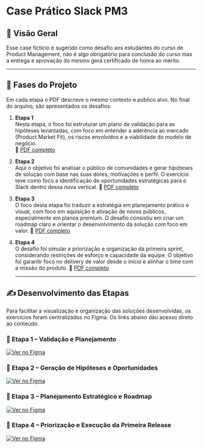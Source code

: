 # Case Prático Slack PM3

## 🧭 Visão Geral
Esse case fictício é sugerido como desafio aos estudantes do curso de Product Management, não é algo obrigatório para conclusão do curso mas a entrega e aprovação do mesmo gera certificado de honra ao mérito. 

---

## 🧩 Fases do Projeto

Em cada etapa o PDF descreve o mesmo contexto e público alvo. No final do arquivo, são apresentados os desafios:

1. **Etapa 1**  
Nesta etapa, o foco foi estruturar um plano de validação para as hipóteses levantadas, com foco em entender a aderência ao mercado (Product Market Fit), os riscos envolvidos e a viabilidade do modelo de negócio.  
   📄 [PDF completo](https://github.com/kelvin1muller/Case-Pratico-PM3/blob/main/pdfs/Case%20Slack_parte_1.pdf)
2. **Etapa 2**  
Aqui o objetivo foi analisar o público de comunidades e gerar hipóteses de solução com base nas suas dores, motivações e perfil. O exercício teve como foco a identificação de oportunidades estratégicas para o Slack dentro dessa nova vertical.
   📄 [PDF completo](https://github.com/kelvin1muller/Case-Pratico-PM3/blob/main/pdfs/Case%20Slack_parte_2.pdf)

3. **Etapa 3**  
O foco desta etapa foi traduzir a estratégia em planejamento prático e visual, com foco em aquisição e ativação de novos públicos, especialmente em planos premium. O desafio consistiu em criar um roadmap claro e orientar o desenvolvimento da solução com foco em valor.
   📄 [PDF completo](https://github.com/kelvin1muller/Case-Pratico-PM3/blob/main/pdfs/Case%20Slack_parte_3.pdf)
 
4. **Etapa 4**  
O desafio foi simular a priorização e organização da primeira sprint, considerando restrições de esforço e capacidade da equipe. O objetivo foi garantir foco no delivery de valor desde o início e alinhar o time com a missão do produto.
   📄 [PDF completo](https://github.com/kelvin1muller/Case-Pratico-PM3/blob/main/pdfs/Case%20Slack_parte_4.pdf)

   ---

## ✍️ Desenvolvimento das Etapas

Para facilitar a visualização e organização das soluções desenvolvidas, os exercícios foram centralizados no Figma. Os links abaixo dão acesso direto ao conteúdo.

### 🔹 Etapa 1 – Validação e Planejamento
[![Ver no Figma](https://img.shields.io/badge/Ver%20no-Figma-blue?logo=figma&style=for-the-badge)](https://www.figma.com/design/yDbp7E9XhdniRV5L1bnFws/Case-Pr%C3%A1tico---Etapa-1?node-id=0-1&m=dev&t=7PzH93CUQ2LtC5mi-1)

### 🔹 Etapa 2 – Geração de Hipóteses e Oportunidades
[![Ver no Figma](https://img.shields.io/badge/Ver%20no-Figma-blue?logo=figma&style=for-the-badge)](https://www.figma.com/design/uxwycqveQfDbjVEGnOTOAP/Case-Pr%C3%A1tico---Etapa-2?node-id=0-1&m=dev&t=d3y14wUUZmcp2u7c-1)

### 🔹 Etapa 3 – Planejamento Estratégico e Roadmap
[![Ver no Figma](https://img.shields.io/badge/Ver%20no-Figma-blue?logo=figma&style=for-the-badge)](https://www.figma.com/design/DFIsGHS4Q4WEZQVdKU3PNh/Case-Pr%C3%A1tico---Etapa-3?m=dev&t=d3y14wUUZmcp2u7c-1)

### 🔹 Etapa 4 – Priorização e Execução da Primeira Release
[![Ver no Figma](https://img.shields.io/badge/Ver%20no-Figma-blue?logo=figma&style=for-the-badge)](https://www.figma.com/design/ZnIRuExNOo1U4i8WBCBoSg/Case-Pr%C3%A1tico---Etapa-4?node-id=13-4&m=dev&t=d3y14wUUZmcp2u7c-1)
